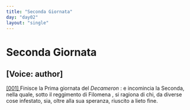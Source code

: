 ```yaml
---
title: "Seconda Giornata"
day: "day02"
layout: "single"
---
```

<div id="day02" ruler="filomena" type="Day">
 <h1>
  Seconda Giornata
 </h1>
 <p>
  <h2>
   [Voice: author]
  </h2>
 </p>
 <argument>
  <p>
   <a href="{{ site.baseurl }}enDecameron/day02#p02990001" id="p02990001">
    [001]
   </a>
   Finisce la Prima giornata del
   <i>
    Decameron
   </i>
   : e incomincia la Seconda, nella quale, sotto il reggimento di
   <name persref="filomena" type="person">
    Filomena
   </name>
   , si ragiona di chi, da diverse cose infestato, sia, oltre alla sua speranza, riuscito a lieto fine.
  </p>
 </argument>
</div>